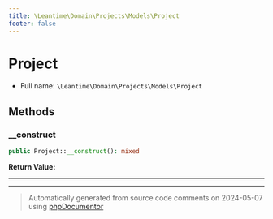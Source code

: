 ```yaml
---
title: \Leantime\Domain\Projects\Models\Project
footer: false
---
```


# Project





* Full name: `\Leantime\Domain\Projects\Models\Project`



## Methods

### __construct



```php
public Project::__construct(): mixed
```









**Return Value:**





---


---
> Automatically generated from source code comments on 2024-05-07 using [phpDocumentor](http://www.phpdoc.org/)
